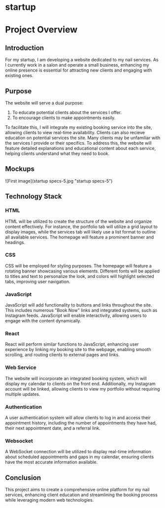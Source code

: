 # startup
# Project Overview

## Introduction
For my startup, I am developing a website dedicated to my nail services. As I currently work in a salon and operate a small business, enhancing my online presence is essential for attracting new clients and engaging with existing ones.

## Purpose
The website will serve a dual purpose: 
1. To educate potential clients about the services I offer.
2. To encourage clients to make appointments easily.

To facilitate this, I will integrate my existing booking service into the site, allowing clients to view real-time availability.
Clients can also recieve education on potential services the site. Many clients may be unfamiliar with the services I provide or their specifics. To address this, the website will feature detailed explanations and educational content about each service, helping clients understand what they need to book.

## Mockups
![First image](startup specs-5.jpg "startup specs-5")


## Technology Stack

### HTML
HTML will be utilized to create the structure of the website and organize content effectively. For instance, the portfolio tab will utilize a grid layout to display images, while the services tab will likely use a list format to outline all available services. The homepage will feature a prominent banner and headings.

### CSS
CSS will be employed for styling purposes. The homepage will feature a rotating banner showcasing various elements. Different fonts will be applied to titles and text to personalize the look, and colors will highlight selected tabs, improving user navigation.

### JavaScript
JavaScript will add functionality to buttons and links throughout the site. This includes numerous "Book Now" links and integrated systems, such as Instagram feeds. JavaScript will enable interactivity, allowing users to engage with the content dynamically.

### React
React will perform similar functions to JavaScript, enhancing user experience by linking my booking site to the webpage, enabling smooth scrolling, and routing clients to external pages and links.

### Web Service
The website will incorporate an integrated booking system, which will display my calendar to clients on the front end. Additionally, my Instagram account will be linked, allowing clients to view my portfolio without requiring multiple updates.

### Authentication
A user authentication system will allow clients to log in and access their appointment history, including the number of appointments they have had, their next appointment date, and a referral link.

### Websocket
A WebSocket connection will be utilized to display real-time information about scheduled appointments and gaps in my calendar, ensuring clients have the most accurate information available.

## Conclusion
This project aims to create a comprehensive online platform for my nail services, enhancing client education and streamlining the booking process while leveraging modern web technologies.
